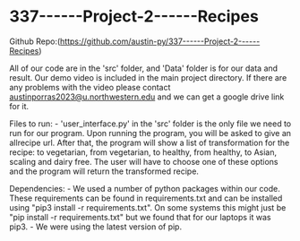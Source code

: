 # 337------Project-2------Recipes


Github Repo:(https://github.com/austin-py/337------Project-2------Recipes)

All of our code are in the 'src' folder, and 'Data' folder is for our data and result.
Our demo video is included in the main project directory. If there are any problems with the video 
please contact austinporras2023@u.northwestern.edu and we can get a google drive link for it. 

Files to run: 
    - 'user_interface.py' in the 'src' folder is the only file we need to run for our program. Upon running the program, you will be asked to give an allrecipe url. After that, the program will show a list of transformation for the recipe: to vegetarian, from vegetarian, to healthy, from healthy, to Asian, scaling and dairy free. The user will have to choose one of these options and the program will return the transformed recipe.




Dependencies: 
    - We used a number of python packages within our code. These requirements can be found in requirements.txt and can 
    be installed using "pip3 install -r requirements.txt". On some systems this might just be "pip install -r 
    requirements.txt" but we found that for our laptops it was pip3. 
    - We were using the latest version of pip. 
